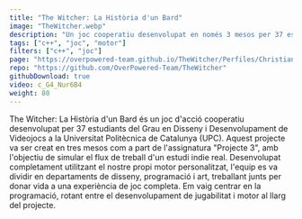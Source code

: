 ```yaml
---
title: "The Witcher: La Història d'un Bard"
image: "TheWitcher.webp"
description: "Un joc cooperatiu desenvolupat en només 3 mesos per 37 estudiants universitaris utilitzant un motor personalitzat."
tags: ["c++", "joc", "motor"]
filters: ["c++", "joc"]
page: "https://overpowered-team.github.io/TheWitcher/Perfiles/Christian%20Martinez%20de%20la%20rosa.html"
repo: "https://github.com/OverPowered-Team/TheWitcher"
githubDownload: true
video: c_G4_Nur6B4
weight: 80
---
```

The Witcher: La Història d'un Bard és un joc d'acció cooperatiu desenvolupat per 37 estudiants del Grau en Disseny i Desenvolupament de Videojocs a la Universitat Politècnica de Catalunya (UPC). Aquest projecte va ser creat en tres mesos com a part de l'assignatura "Projecte 3", amb l'objectiu de simular el flux de treball d'un estudi indie real. Desenvolupat completament utilitzant el nostre propi motor personalitzat, l'equip es va dividir en departaments de disseny, programació i art, treballant junts per donar vida a una experiència de joc completa. Em vaig centrar en la programació, rotant entre el desenvolupament de jugabilitat i motor al llarg del projecte.
